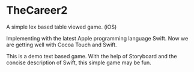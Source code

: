 # TheCareer2
A simple lex based table viewed game. (iOS)

Implementing with the latest Apple programming language Swift. 
Now we are getting well with Cocoa Touch and Swift. 

This is a demo text based game. 
With the help of Storyboard and the concise description of Swift, this simple game may be fun. 
